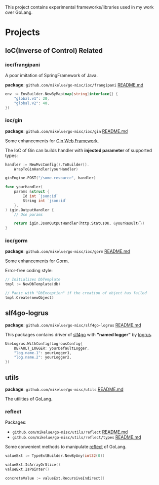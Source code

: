 This project contains experimental frameworks/libraries used in my work over GoLang.

# Projects

## IoC(Inverse of Control) Related

### ioc/frangipani

A poor imitation of SpringFramework of Java.

**package**: `github.com/mikelue/go-misc/ioc/frangipani` [README.md](./ioc/frangipani/README.md)

```go
env := EnvBuilder.NewByMap(map[string]interface{} {
    "global.v1": 20,
    "global.v2": 40,
})
```

### ioc/gin

**package**: `github.com/mikelue/go-misc/ioc/gin` [README.md](./ioc/gin/README.md)

Some enhancements for [Gin Web Framework](https://onsi.github.io/ginkgo/).

The IoC of Gin can builds handler with **injected parameter** of supported types:

```go
handler := NewMvcConfig().ToBuilder().
    WrapToGinHandler(yourHandler)

ginEngine.POST("/some-resource", handler)

func yourHandler(
    params &struct {
        Id int `json:id`
        String int `json:id`
    },
) igin.OutputHandler {
    // Use params

    return igin.JsonOutputHandler(http.StatusOK, &yourResult{})
}
```
### ioc/gorm

**package**: `github.com/mikelue/go-misc/ioc/gorm` [README.md](./ioc/gorm/README.md)

Some enhancements for [Gorm](http://gorm.io/).

Error-free coding style:
```go
// Initializes DbTemplate
tmpl := NewDbTemplate(db)

// Panic with "DbException" if the creation of object has failed
tmpl.Create(newObject)
```

## slf4go-logrus

**package**: `github.com/mikelue/go-misc/slf4go-logrus` [README.md](./slf4go-logrus/README.md)

This packages contains driver of [slf4go](https://github.com/go-eden/slf4go) with **"named logger"** by [logrus](https://github.com/sirupsen/logrus).

```go
UseLogrus.WithConfig(LogrousConfig{
    DEFAULT_LOGGER: yourDefaultLogger,
    "log.name.1": yourLogger1,
    "log.name.2": yourLogger2,
})
```

## utils

**package**: `github.com/mikelue/go-misc/utils` [README.md](./utils/README.md)

The utilities of GoLang.

### reflect

Packages:
* `github.com/mikelue/go-misc/utils/reflect` [README.md](./utils/reflect/README.md)
* `github.com/mikelue/go-misc/utils/reflect/types` [README.md](./utils/reflect/README.md)

Some convenient methods to manipulate [reflect](https://pkg.go.dev/reflect) of GoLang.

```go
valueExt := TypeExtBuilder.NewByAny(int32(0))

valueExt.IsArrayOrSlice()
valueExt.IsPointer()

concreteValue := valueExt.RecursiveIndirect()
```

<!-- vim: expandtab tabstop=4 shiftwidth=4
-->
